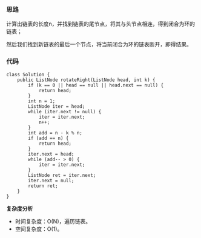 ### 思路
计算出链表的长度n，并找到链表的尾节点，将其与头节点相连，得到闭合为环的链表；

然后我们找到新链表的最后一个节点，将当前闭合为环的链表断开，即得结果。
### 代码
```
class Solution {
    public ListNode rotateRight(ListNode head, int k) {
        if (k == 0 || head == null || head.next == null) {
            return head;
        }
        int n = 1;
        ListNode iter = head;
        while (iter.next != null) {
            iter = iter.next;
            n++;
        }
        int add = n - k % n;
        if (add == n) {
            return head;
        }
        iter.next = head;
        while (add-- > 0) {
            iter = iter.next;
        }
        ListNode ret = iter.next;
        iter.next = null;
        return ret;
    }
}
```
**复杂度分析**
- 时间复杂度：O(N)，遍历链表。
- 空间复杂度：O(1)。
